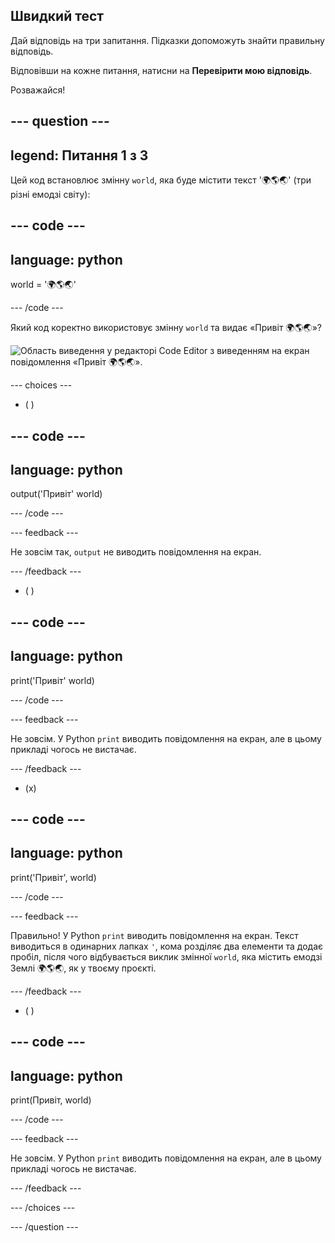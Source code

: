 ## Швидкий тест

Дай відповідь на три запитання. Підказки допоможуть знайти правильну відповідь.

Відповівши на кожне питання, натисни на **Перевірити мою відповідь**.

Розважайся!

--- question ---
---
legend: Питання 1 з 3
---

Цей код встановлює змінну `world`, яка буде містити текст '🌍🌎🌏' (три різні емодзі світу):

--- code ---
---
language: python
---

world = '🌍🌎🌏'

--- /code ---

Який код коректно використовує змінну `world` та видає «Привіт 🌍🌎🌏»?

![Область виведення у редакторі Code Editor з виведенням на екран повідомлення «Привіт 🌍🌎🌏».](images/quiz1.png)

--- choices ---

- ( )

--- code ---
---
language: python
---

output('Привіт' world)

--- /code ---

 --- feedback ---

 Не зовсім так, `output` не виводить повідомлення на екран.

 --- /feedback ---


- ( )

--- code ---
---
language: python
---

print('Привіт' world)

--- /code ---

 --- feedback ---

 Не зовсім. У Python `print` виводить повідомлення на екран, але в цьому прикладі чогось не вистачає.

 --- /feedback ---

- (x)

--- code ---
---
language: python
---

print('Привіт', world)

--- /code ---

 --- feedback ---

 Правильно! У Python `print` виводить повідомлення на екран. Текст виводиться в одинарних лапках `'`, кома розділяє два елементи та додає пробіл, після чого відбувається виклик змінної `world`, яка містить емодзі Землі 🌍🌎🌏, як у твоєму проєкті.

 --- /feedback ---

- ( )

--- code ---
---
language: python
---

print(Привіт, world)

--- /code ---

 --- feedback ---

  Не зовсім. У Python `print` виводить повідомлення на екран, але в цьому прикладі чогось не вистачає.

 --- /feedback ---

--- /choices ---

--- /question ---
